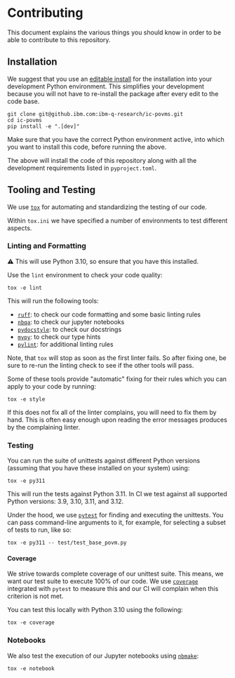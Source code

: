 # Contributing

This document explains the various things you should know in order to be able to
contribute to this repository.

## Installation

We suggest that you use an
[editable install](https://setuptools.pypa.io/en/latest/userguide/development_mode.html)
for the installation into your development Python environment. This simplifies
your development because you will not have to re-install the package after every
edit to the code base.
```
git clone git@github.ibm.com:ibm-q-research/ic-povms.git
cd ic-povms
pip install -e ".[dev]"
```

Make sure that you have the correct Python environment active, into which you
want to install this code, before running the above.

The above will install the code of this repository along with all the
development requirements listed in `pyproject.toml`.

## Tooling and Testing

We use [`tox`](https://tox.wiki/en/latest/) for automating and standardizing the
testing of our code.

Within `tox.ini` we have specified a number of environments to test different
aspects.

### Linting and Formatting

⚠️  This will use Python 3.10, so ensure that you have this installed.

Use the `lint` environment to check your code quality:
```
tox -e lint
```
This will run the following tools:
- [`ruff`](https://docs.astral.sh/ruff/): to check our code formatting and some
  basic linting rules
- [`nbqa`](https://nbqa.readthedocs.io/en/latest/index.html): to check our
  jupyter notebooks
- [`pydocstyle`](http://www.pydocstyle.org/en/stable/): to check our docstrings
- [`mypy`](https://mypy.readthedocs.io/en/stable/): to check our type hints
- [`pylint`](https://pylint.readthedocs.io/en/stable/): for additional linting
  rules

Note, that `tox` will stop as soon as the first linter fails. So after fixing
one, be sure to re-run the linting check to see if the other tools will pass.

Some of these tools provide "automatic" fixing for their rules which you can
apply to your code by running:
```
tox -e style
```

If this does not fix all of the linter complains, you will need to fix them by
hand. This is often easy enough upon reading the error messages produces by the
complaining linter.

### Testing

You can run the suite of unittests against different Python versions (assuming
that you have these installed on your system) using:
```
tox -e py311
```
This will run the tests against Python 3.11.
In CI we test against all supported Python versions: 3.9, 3.10, 3.11, and 3.12.

Under the hood, we use [`pytest`](https://docs.pytest.org/en/stable/) for
finding and executing the unittests. You can pass command-line arguments to it,
for example, for selecting a subset of tests to run, like so:
```
tox -e py311 -- test/test_base_povm.py
```

#### Coverage

We strive towards complete coverage of our unittest suite. This means, we want
our test suite to execute 100% of our code. We use
[`coverage`](https://coverage.readthedocs.io/en/7.4.3/) integrated with `pytest`
to measure this and our CI will complain when this criterion is not met.

You can test this locally with Python 3.10 using the following:
```
tox -e coverage
```

### Notebooks

We also test the execution of our Jupyter notebooks using
[`nbmake`](https://github.com/treebeardtech/nbmake):
```
tox -e notebook
```
